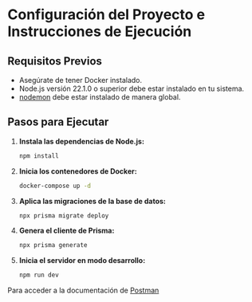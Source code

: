# Configuración del Proyecto e Instrucciones de Ejecución

## Requisitos Previos

- Asegúrate de tener Docker instalado.
- Node.js versión 22.1.0 o superior debe estar instalado en tu sistema.
- [nodemon](https://www.npmjs.com/package/nodemon) debe estar instalado de manera global.

## Pasos para Ejecutar

1. **Instala las dependencias de Node.js:**

   ```bash
   npm install
   ```

2. **Inicia los contenedores de Docker:**

   ```bash
   docker-compose up -d
   ```

3. **Aplica las migraciones de la base de datos:**

   ```bash
   npx prisma migrate deploy
   ```

4. **Genera el cliente de Prisma:**

   ```bash
   npx prisma generate
   ```

5. **Inicia el servidor en modo desarrollo:**

   ```bash
   npm run dev
   ```
   
Para acceder a la documentación de [Postman](https://documenter.getpostman.com/view/19546457/2sAXjRW9u1)
